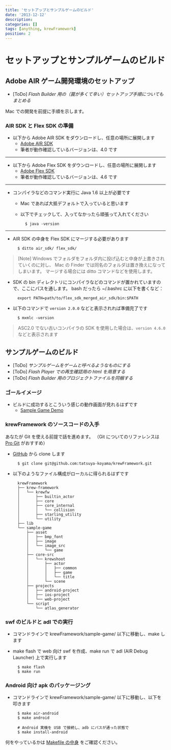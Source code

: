 ```yaml
---
title: 'セットアップとサンプルゲームのビルド'
date: '2013-12-12'
description:
categories: []
tags: [anything, krewFramework]
position: 2
---
```


# セットアップとサンプルゲームのビルド

## Adobe AIR ゲーム開発環境のセットアップ

- [ToDo] _Flash Builder 用の（罠が多くて辛い）セットアップ手順についてもまとめる_

Mac での開発を前提に手順を示します。

### AIR SDK と Flex SDK の準備

- 以下から Adobe AIR SDK をダウンロードし、任意の場所に展開します
    - [Adobe AIR SDK](http://www.adobe.com/devnet/air/air-sdk-download.html)
    - 筆者が動作確認しているバージョンは、4.0 です

___

- 以下から Adobe Flex SDK をダウンロードし、任意の場所に展開します
    - [Adobe Flex SDK](http://www.adobe.com/devnet/flex/flex-sdk-download.html)
    - 筆者が動作確認しているバージョンは、4.6 です

___

- コンパイラなどのコマンド実行に Java 1.6 以上が必要です
    - Mac であれば大抵デフォルトで入っていると思います
    - 以下でチェックして、入ってなかったら頑張って入れてください

            $ java -version

___

- AIR SDK の中身を Flex SDK にマージする必要があります

        $ ditto air_sdk/ flex_sdk/

> [Note] Windows でフォルダをフォルダ内に投げ込むと中身が上書きされていくのに対し、
> Mac の Finder では同名のフォルダは置き換えになってしまいます。
> マージする場合には ditto コマンドなどを使用します。

- SDK の bin ディレクトリにコンパイラなどのコマンドが置かれていますので、ここにパスを通します。
  bash だったら ~/.bashrc に以下を書くなど：

        export PATH=path/to/flex_sdk_merged_air_sdk/bin:$PATH

- 以下のコマンドで `version 2.0.0` などと表示されれば準備完了です

        $ mxmlc -version

> ASC2.0 でない古いコンパイラの SDK を使用した場合は、`version 4.6.0` などと表示されます

## サンプルゲームのビルド

- [ToDo] _サンプルゲームをゲームと呼べるようなものにする_
- [ToDo] _Flash Player での再生確認用の html を用意する_
- [ToDo] _Flash Builder 用のプロジェクトファイルを同梱する_

### ゴールイメージ

- ビルドに成功するとこういう感じの動作画面が見れるはずです
    - [Sample Game Demo](/krew-framework/sample-demo)

### krewFramework のソースコードの入手

あなたが Git を使える前提で話を進めます。
（Git についてのリファレンスは
[Pro Git](http://git-scm.com/book) がおすすめ）

- [GitHub](https://github.com/tatsuya-koyama/krewFramework) から clone します

        $ git clone git@github.com:tatsuya-koyama/krewFramework.git

- 以下のようなファイル構成がローカルに得られるはずです

        krewFramework
        ├── krew-framework
        │   └── krewfw
        │       ├── builtin_actor
        │       ├── core
        │       ├── core_internal
        │       │   └── collision
        │       ├── starling_utility
        │       └── utility
        ├── lib
        └── sample-game
            ├── asset
            │   ├── bmp_font
            │   ├── image
            │   └── image_src
            │       └── game
            ├── core-src
            │   └── krewshoot
            │       ├── actor
            │       │   ├── common
            │       │   ├── game
            │       │   └── title
            │       └── scene
            ├── projects
            │   ├── android-project
            │   ├── ios-project
            │   └── web-project
            └── script
                └── atlas_generator


### swf のビルドと adl での実行

- コマンドラインで krewFramework/sample-game/ 以下に移動し、make します
- make flash で web 向け swf を作成、make run で adl (AIR Debug Launcher) 上で実行します

        $ make flash
        $ make run

### Android 向け apk のパッケージング

- コマンドラインで krewFramework/sample-game/ 以下に移動し、以下を叩きます

        $ make air-android
        $ make android

        # Android 実機を USB で接続し、adb にパスが通った状態で
        $ make install-android

何をやっているかは
[Makefile の中身](https://github.com/tatsuya-koyama/krewFramework/blob/master/sample-game/Makefile)
をご確認ください。


<br/><br/><br/><br/><br>

